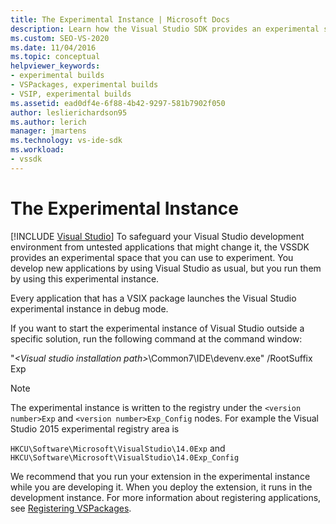 ```yaml
---
title: The Experimental Instance | Microsoft Docs
description: Learn how the Visual Studio SDK provides an experimental space to run untested applications in debug mode.
ms.custom: SEO-VS-2020
ms.date: 11/04/2016
ms.topic: conceptual
helpviewer_keywords:
- experimental builds
- VSPackages, experimental builds
- VSIP, experimental builds
ms.assetid: ead0df4e-6f88-4b42-9297-581b7902f050
author: leslierichardson95
ms.author: lerich
manager: jmartens
ms.technology: vs-ide-sdk
ms.workload:
- vssdk
---
```

# The Experimental Instance

 [!INCLUDE [Visual Studio](~/includes/applies-to-version/vs-windows-only.md)]
To safeguard your Visual Studio development environment from untested applications that might change it, the VSSDK provides an experimental space that you can use to experiment. You develop new applications by using Visual Studio as usual, but you run them by using this experimental instance.

 Every application that has a VSIX package launches the Visual Studio experimental instance in debug mode.

 If you want to start the experimental instance of Visual Studio outside a specific solution, run the following command at the command window:

 "*\<Visual studio installation path>*\Common7\IDE\devenv.exe" /RootSuffix Exp

> [!NOTE]
> The experimental instance is written to the registry under the `<version number>Exp` and `<version number>Exp_Config` nodes. For example the Visual Studio 2015 experimental registry area is
>
> `HKCU\Software\Microsoft\VisualStudio\14.0Exp` and `HKCU\Software\Microsoft\VisualStudio\14.0Exp_Config`

 We recommend that you run your extension in the experimental instance while you are developing it. When you deploy the extension, it runs in the development instance. For more information about registering applications, see [Registering VSPackages](../extensibility/internals/registering-vspackages.md).
